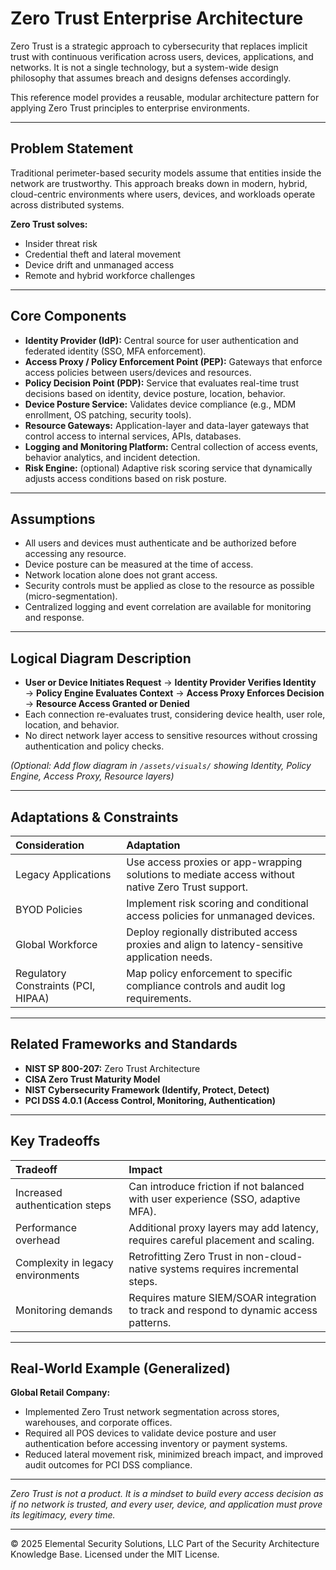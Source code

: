 # Zero Trust Enterprise Architecture

Zero Trust is a strategic approach to cybersecurity that replaces implicit trust with continuous verification across users, devices, applications, and networks. It is not a single technology, but a system-wide design philosophy that assumes breach and designs defenses accordingly.

This reference model provides a reusable, modular architecture pattern for applying Zero Trust principles to enterprise environments.

---

## Problem Statement

Traditional perimeter-based security models assume that entities inside the network are trustworthy. This approach breaks down in modern, hybrid, cloud-centric environments where users, devices, and workloads operate across distributed systems.

**Zero Trust solves:**
- Insider threat risk
- Credential theft and lateral movement
- Device drift and unmanaged access
- Remote and hybrid workforce challenges

---

## Core Components

- **Identity Provider (IdP):** Central source for user authentication and federated identity (SSO, MFA enforcement).
- **Access Proxy / Policy Enforcement Point (PEP):** Gateways that enforce access policies between users/devices and resources.
- **Policy Decision Point (PDP):** Service that evaluates real-time trust decisions based on identity, device posture, location, behavior.
- **Device Posture Service:** Validates device compliance (e.g., MDM enrollment, OS patching, security tools).
- **Resource Gateways:** Application-layer and data-layer gateways that control access to internal services, APIs, databases.
- **Logging and Monitoring Platform:** Central collection of access events, behavior analytics, and incident detection.
- **Risk Engine:** (optional) Adaptive risk scoring service that dynamically adjusts access conditions based on risk posture.

---

## Assumptions

- All users and devices must authenticate and be authorized before accessing any resource.
- Device posture can be measured at the time of access.
- Network location alone does not grant access.
- Security controls must be applied as close to the resource as possible (micro-segmentation).
- Centralized logging and event correlation are available for monitoring and response.

---

## Logical Diagram Description

- **User or Device Initiates Request** → **Identity Provider Verifies Identity** → **Policy Engine Evaluates Context** → **Access Proxy Enforces Decision** → **Resource Access Granted or Denied**
- Each connection re-evaluates trust, considering device health, user role, location, and behavior.
- No direct network layer access to sensitive resources without crossing authentication and policy checks.

*(Optional: Add flow diagram in `/assets/visuals/` showing Identity, Policy Engine, Access Proxy, Resource layers)*

---

## Adaptations & Constraints

| Consideration | Adaptation |
|:--------------|:-----------|
| Legacy Applications | Use access proxies or app-wrapping solutions to mediate access without native Zero Trust support. |
| BYOD Policies | Implement risk scoring and conditional access policies for unmanaged devices. |
| Global Workforce | Deploy regionally distributed access proxies and align to latency-sensitive application needs. |
| Regulatory Constraints (PCI, HIPAA) | Map policy enforcement to specific compliance controls and audit log requirements. |

---

## Related Frameworks and Standards

- **NIST SP 800-207:** Zero Trust Architecture
- **CISA Zero Trust Maturity Model**
- **NIST Cybersecurity Framework (Identify, Protect, Detect)**
- **PCI DSS 4.0.1 (Access Control, Monitoring, Authentication)**

---

## Key Tradeoffs

| Tradeoff | Impact |
|:---------|:-------|
| Increased authentication steps | Can introduce friction if not balanced with user experience (SSO, adaptive MFA). |
| Performance overhead | Additional proxy layers may add latency, requires careful placement and scaling. |
| Complexity in legacy environments | Retrofitting Zero Trust in non-cloud-native systems requires incremental steps. |
| Monitoring demands | Requires mature SIEM/SOAR integration to track and respond to dynamic access patterns. |

---

## Real-World Example (Generalized)

**Global Retail Company:**
- Implemented Zero Trust network segmentation across stores, warehouses, and corporate offices.
- Required all POS devices to validate device posture and user authentication before accessing inventory or payment systems.
- Reduced lateral movement risk, minimized breach impact, and improved audit outcomes for PCI DSS compliance.

---

*Zero Trust is not a product. It is a mindset to build every access decision as if no network is trusted, and every user, device, and application must prove its legitimacy, every time.*



---
© 2025 Elemental Security Solutions, LLC
Part of the Security Architecture Knowledge Base.
Licensed under the MIT License.
